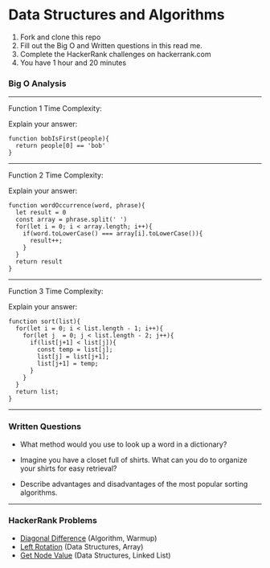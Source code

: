 # Data Structures and Algorithms

1. Fork and clone this repo
2. Fill out the Big O and Written questions in this read me.
3. Complete the HackerRank challenges on hackerrank.com
4. You have 1 hour and 20 minutes


### Big O Analysis

---
Function 1 Time Complexity:

Explain your answer:
```
function bobIsFirst(people){
  return people[0] == 'bob'
}
```
---
Function 2 Time Complexity:

Explain your answer:
```
function wordOccurrence(word, phrase){
  let result = 0
  const array = phrase.split(' ')
  for(let i = 0; i < array.length; i++){
    if(word.toLowerCase() === array[i].toLowerCase()){
      result++;
    }
  }
  return result
}
```
---
Function 3 Time Complexity:

Explain your answer:
```
function sort(list){
  for(let i = 0; i < list.length - 1; i++){
    for(let j  = 0; j < list.length - 2; j++){
      if(list[j+1] < list[j]){
        const temp = list[j];
        list[j] = list[j+1];
        list[j+1] = temp;
      }
    }
  }
  return list;
}
```

---

### Written Questions

- What method would you use to look up a word in a dictionary?

- Imagine you have a closet full of shirts. What can you do to organize your shirts for easy retrieval?

- Describe advantages and disadvantages of the most popular sorting algorithms.

---

### HackerRank Problems

- [Diagonal Difference](https://www.hackerrank.com/challenges/diagonal-difference/problem) (Algorithm, Warmup)
- [Left Rotation](https://www.hackerrank.com/challenges/array-left-rotation/problem) (Data Structures, Array)
- [Get Node Value](ckerrank.com/challenges/get-the-value-of-the-node-at-a-specific-position-from-the-tail/) (Data Structures, Linked List)